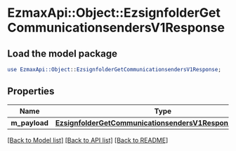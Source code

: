 # EzmaxApi::Object::EzsignfolderGetCommunicationsendersV1Response

## Load the model package
```perl
use EzmaxApi::Object::EzsignfolderGetCommunicationsendersV1Response;
```

## Properties
Name | Type | Description | Notes
------------ | ------------- | ------------- | -------------
**m_payload** | [**EzsignfolderGetCommunicationsendersV1ResponseMPayload**](EzsignfolderGetCommunicationsendersV1ResponseMPayload.md) |  | 

[[Back to Model list]](../README.md#documentation-for-models) [[Back to API list]](../README.md#documentation-for-api-endpoints) [[Back to README]](../README.md)


